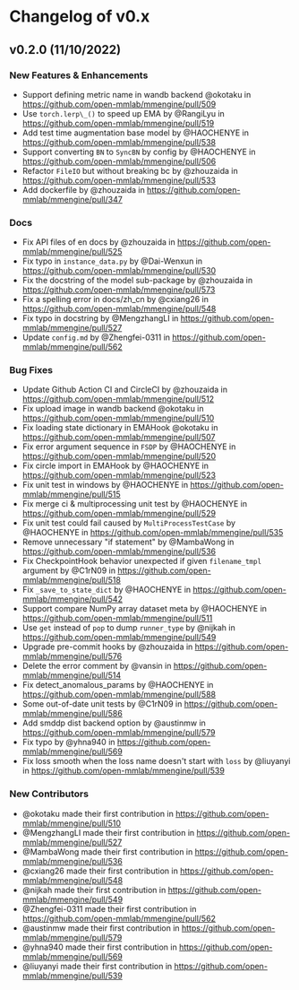# Changelog of v0.x

## v0.2.0 (11/10/2022)

### New Features & Enhancements

- Support defining metric name in wandb backend @okotaku in https://github.com/open-mmlab/mmengine/pull/509
- Use `torch.lerp\_()` to speed up EMA by @RangiLyu in https://github.com/open-mmlab/mmengine/pull/519
- Add test time augmentation base model by @HAOCHENYE in https://github.com/open-mmlab/mmengine/pull/538
- Support converting `BN` to `SyncBN` by config by @HAOCHENYE in https://github.com/open-mmlab/mmengine/pull/506
- Refactor `FileIO` but without breaking bc by @zhouzaida in https://github.com/open-mmlab/mmengine/pull/533
- Add dockerfile by @zhouzaida in https://github.com/open-mmlab/mmengine/pull/347

### Docs

- Fix API files of en docs by @zhouzaida in https://github.com/open-mmlab/mmengine/pull/525
- Fix typo in `instance_data.py` by @Dai-Wenxun in https://github.com/open-mmlab/mmengine/pull/530
- Fix the docstring of the model sub-package by @zhouzaida in https://github.com/open-mmlab/mmengine/pull/573
- Fix a spelling error in docs/zh_cn by @cxiang26 in https://github.com/open-mmlab/mmengine/pull/548
- Fix typo in docstring by @MengzhangLI in https://github.com/open-mmlab/mmengine/pull/527
- Update `config.md` by @Zhengfei-0311 in https://github.com/open-mmlab/mmengine/pull/562

### Bug Fixes

- Update Github Action CI and CircleCI by @zhouzaida in https://github.com/open-mmlab/mmengine/pull/512
- Fix upload image in wandb backend @okotaku in https://github.com/open-mmlab/mmengine/pull/510
- Fix loading state dictionary in EMAHook @okotaku in https://github.com/open-mmlab/mmengine/pull/507
- Fix error argument sequence in `FSDP` by @HAOCHENYE in https://github.com/open-mmlab/mmengine/pull/520
- Fix circle import in EMAHook by @HAOCHENYE in https://github.com/open-mmlab/mmengine/pull/523
- Fix unit test in windows by @HAOCHENYE in https://github.com/open-mmlab/mmengine/pull/515
- Fix merge ci & multiprocessing unit test by @HAOCHENYE in https://github.com/open-mmlab/mmengine/pull/529
- Fix unit test could fail caused by `MultiProcessTestCase`  by @HAOCHENYE in https://github.com/open-mmlab/mmengine/pull/535
- Remove unnecessary "if statement" by @MambaWong in https://github.com/open-mmlab/mmengine/pull/536
- Fix CheckpointHook behavior unexpected if given `filename_tmpl` argument by @C1rN09 in https://github.com/open-mmlab/mmengine/pull/518
- Fix `_save_to_state_dict` by @HAOCHENYE in https://github.com/open-mmlab/mmengine/pull/542
- Support compare NumPy array dataset meta by @HAOCHENYE in https://github.com/open-mmlab/mmengine/pull/511
- Use `get` instead of `pop` to dump `runner_type` by @nijkah in https://github.com/open-mmlab/mmengine/pull/549
- Upgrade pre-commit hooks by @zhouzaida in https://github.com/open-mmlab/mmengine/pull/576
- Delete the error comment by @vansin in https://github.com/open-mmlab/mmengine/pull/514
- Fix detect_anomalous_params by @HAOCHENYE in https://github.com/open-mmlab/mmengine/pull/588
- Some out-of-date unit tests by @C1rN09 in https://github.com/open-mmlab/mmengine/pull/586
- Add smddp dist backend option by @austinmw in https://github.com/open-mmlab/mmengine/pull/579
- Fix typo by @yhna940 in https://github.com/open-mmlab/mmengine/pull/569
- Fix loss smooth when the loss name doesn't start with `loss` by @liuyanyi in
  https://github.com/open-mmlab/mmengine/pull/539

### New Contributors

- @okotaku made their first contribution in https://github.com/open-mmlab/mmengine/pull/510
- @MengzhangLI made their first contribution in https://github.com/open-mmlab/mmengine/pull/527
- @MambaWong made their first contribution in https://github.com/open-mmlab/mmengine/pull/536
- @cxiang26 made their first contribution in https://github.com/open-mmlab/mmengine/pull/548
- @nijkah made their first contribution in https://github.com/open-mmlab/mmengine/pull/549
- @Zhengfei-0311 made their first contribution in https://github.com/open-mmlab/mmengine/pull/562
- @austinmw made their first contribution in https://github.com/open-mmlab/mmengine/pull/579
- @yhna940 made their first contribution in https://github.com/open-mmlab/mmengine/pull/569
- @liuyanyi made their first contribution in https://github.com/open-mmlab/mmengine/pull/539

